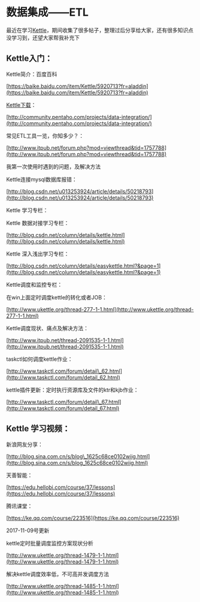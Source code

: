 # 数据集成——ETL

最近在学习[Kettle](http://www.ukettle.org/)，期间收集了很多帖子，整理过后分享给大家，还有很多知识点没学习到，还望大家帮我补充下

## Kettle入门：

Kettle简介：百度百科

[https://baike.baidu.com/item/Kettle/5920713?fr=aladdin](https://baike.baidu.com/item/Kettle/5920713?fr=aladdin)

[Kettle下载](http://www.ukettle.org/)：

[http://community.pentaho.com/projects/data-integration/](http://community.pentaho.com/projects/data-integration/)

  
常见ETL工具一览，你知多少？：

[http://www.itpub.net/forum.php?mod=viewthread&tid=1757788](http://www.itpub.net/forum.php?mod=viewthread&tid=1757788)

我第一次使用时遇到的问题，及解决方法

Kettle连接mysql数据库报错：

[http://blog.csdn.net/u013253924/article/details/50218793](http://blog.csdn.net/u013253924/article/details/50218793)

Kettle 学习专栏：

Kettle 数据对接学习专栏：

[http://blog.csdn.net/column/details/kettle.html](http://blog.csdn.net/column/details/kettle.html)

Kettle 深入浅出学习专栏：

[http://blog.csdn.net/column/details/easykettle.html?&page=1](http://blog.csdn.net/column/details/easykettle.html?&page=1)

Kettle调度和监控专栏：

在win上面定时调度kettle的转化或者JOB：

[http://www.ukettle.org/thread-277-1-1.html](http://www.ukettle.org/thread-277-1-1.html)

Kettle调度现状、痛点及解决方法：

[http://www.itpub.net/thread-2091535-1-1.html](http://www.itpub.net/thread-2091535-1-1.html)

taskctl如何调度kettle作业：

[http://www.taskctl.com/forum/detail\_62.html](http://www.taskctl.com/forum/detail_62.html)

kettle插件更新：定时执行资源库及文件的ktr和kjb作业：

[http://www.taskctl.com/forum/detail\_67.html](http://www.taskctl.com/forum/detail_67.html)



## Kettle 学习视频：

新浪网友分享：

[http://blog.sina.com.cn/s/blog\_1625c68ce0102wiig.html](http://blog.sina.com.cn/s/blog_1625c68ce0102wiig.html)

天善智能：

[https://edu.hellobi.com/course/37/lessons](https://edu.hellobi.com/course/37/lessons)

腾讯课堂：

[https://ke.qq.com/course/223516](https://ke.qq.com/course/223516)

2017-11-09号更新

kettle定时批量调度监控方案现状分析

[http://www.ukettle.org/thread-1479-1-1.html](http://www.ukettle.org/thread-1479-1-1.html)

解决kettle调度效率低，不可高并发调度方法  

[http://www.ukettle.org/thread-1485-1-1.html](http://www.ukettle.org/thread-1485-1-1.html)





